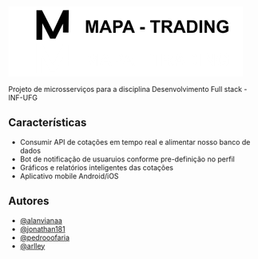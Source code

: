 
![Logo](https://raw.githubusercontent.com/mapa-trading/.github/main/profile/logo-mapa-trading.png)



Projeto de microsserviços para a disciplina Desenvolvimento Full stack - INF-UFG


## Características

- Consumir API de cotações em tempo real e alimentar nosso banco de dados
- Bot de notificação de usuaruios conforme pre-definição no perfil
- Gráficos e relatórios inteligentes das cotações 
- Aplicativo mobile Android/iOS


## Autores

- [@alanvianaa](https://www.github.com/alanviana)
- [@jonathan181](https://www.github.com/jonathan181)
- [@pedrooofaria](https://www.github.com/pedrooofaria)
- [@arlley](https://www.github.com)

